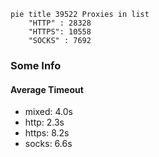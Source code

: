 
```mermaid
pie title 39522 Proxies in list
    "HTTP" : 28328
    "HTTPS": 10558
    "SOCKS" : 7692
```

### Some Info
#### Average Timeout

- mixed: 4.0s
- http: 2.3s
- https: 8.2s
- socks: 6.6s